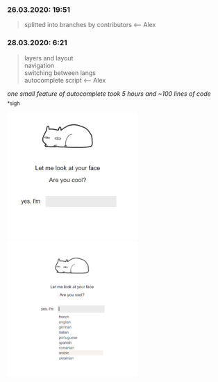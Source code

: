 ### 26.03.2020: 19:51
>splitted into branches by contributors <-- Alex

### 28.03.2020: 6:21
> layers and layout   
> navigation  
> switching between langs  
> autocomplete script  <-- Alex

_one small feature of autocomplete took 5 hours and ~100 lines of code_   
<sub> *sigh</sub>  

<img src="/prw.png" alt="drawing" width="300"/>  <img src="/prw2.png" alt="drawing" width="300"/>  

